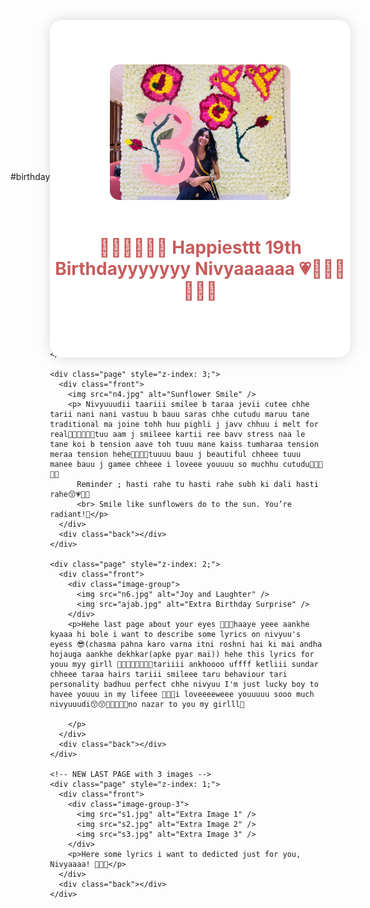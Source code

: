 #birthday
<!DOCTYPE html>
<html lang="en">
<head>
  <meta charset="UTF-8" />
  <title>Happy Birthday Nivyaaaa</title>
  <meta name="viewport" content="width=device-width, initial-scale=1" />
  <style>
    @import url('https://fonts.googleapis.com/css2?family=Great+Vibes&family=Poppins:wght@400;600&display=swap');

    * {
      margin: 0;
      padding: 0;
      box-sizing: border-box;
      font-family: 'Poppins', sans-serif;
    }
    body {
      background: url('flower.jpg') no-repeat center center fixed;
      background-size: cover;
      display: flex;
      justify-content: center;
      align-items: center;
      min-height: 100vh;
      overflow: hidden;
    }

    #countdownOverlay {
      position: fixed;
      top: 0;
      left: 0;
      width: 100vw;
      height: 100vh;
      background: rgba(255, 255, 255, 0.95);
      font-family: 'Great Vibes', cursive;
      font-size: 10rem;
      display: flex;
      justify-content: center;
      align-items: center;
      z-index: 1000;
      color: transparent;
      background-clip: text;
      -webkit-background-clip: text;
      background-image: linear-gradient(120deg, #ff69b4, #ffb6c1, #f08080);
      animation: glowZoom 1s ease-in-out infinite;
      text-shadow: 0 0 30px rgba(255, 182, 193, 0.6), 0 0 50px rgba(255, 105, 180, 0.5);
      transition: opacity 0.6s ease;
    }

    @keyframes glowZoom {
      0% {
        transform: scale(0.95);
        text-shadow: 0 0 10px rgba(255, 182, 193, 0.4);
      }
      50% {
        transform: scale(1.15);
        text-shadow: 0 0 30px rgba(255, 105, 180, 0.8), 0 0 60px rgba(255, 182, 193, 0.7);
      }
      100% {
        transform: scale(0.95);
        text-shadow: 0 0 10px rgba(255, 182, 193, 0.4);
      }
    }

    /* Flipbook container with perspective */
    .book {
      width: 700px;
      height: 500px;
      perspective: 1500px;
      position: relative;
    }

    /* Each page styled as a card with 3D flip */
    .page {
      width: 100%;
      height: 100%;
      position: absolute;
      left: 0;
      top: 0;
      transform-style: preserve-3d;
      transition: transform 1.2s ease;
      cursor: pointer;
      border-radius: 20px;
      box-shadow: 0 0 20px rgba(0,0,0,0.15);
      background: white;
      display: flex;
      flex-direction: column;
      align-items: center;
      justify-content: center;
      padding: 20px;
      text-align: center;
      user-select: none;
      z-index: 0;
    }

    .page img {
      max-width: 60%;
      max-height: 320px;
      border-radius: 15px;
      margin-bottom: 20px;
      object-fit: cover;
      pointer-events: none;
    }

    .page h1,
    .page p {
      color: #c75c5c;
    }

    /* Front face of the page */
    .front {
      position: absolute;
      width: 100%;
      height: 100%;
      backface-visibility: hidden;
      border-radius: 20px;
      overflow: hidden;
      background: white;
      display: flex;
      flex-direction: column;
      align-items: center;
      justify-content: center;
    }

    /* Back face of the page */
    .back {
      position: absolute;
      width: 100%;
      height: 100%;
      background: linear-gradient(to right, #fff0f5, #ffe4e1);
      border-radius: 20px;
      backface-visibility: hidden;
      transform: rotateY(180deg);
      display: flex;
      align-items: center;
      justify-content: center;
      font-size: 2rem;
      color: #c75c5c;
      padding: 20px;
      user-select: none;
    }

    /* Flipped pages rotateY -180deg */
    .flipped {
      transform: rotateY(-180deg);
      pointer-events: none;
    }

    canvas.confetti {
      position: fixed;
      top: 0;
      left: 0;
      pointer-events: none;
      z-index: 9999;
    }

    /* Petals falling effect */
    .petal {
      position: fixed;
      top: -50px;
      background: url('lily.png') no-repeat center center/contain;
      opacity: 0.7;
      animation-name: floatDown;
      animation-timing-function: linear;
      pointer-events: none;
      will-change: transform;
    }

    @keyframes floatDown {
      0% {
        transform: translateY(-100px) rotate(0deg);
        opacity: 0;
      }
      50% {
        opacity: 0.7;
      }
      100% {
        transform: translateY(110vh) rotate(360deg);
        opacity: 0;
      }
    }

    /* Image group for two images on previous last page */
    .image-group {
      display: flex;
      justify-content: center;
      gap: 20px; /* space between images */
      margin-bottom: 20px;
      flex-wrap: wrap; /* wrap on smaller screens */
      width: 100%;
    }

    .image-group img {
      max-width: 45%; /* each image max 45% width */
      height: auto;
      border-radius: 15px;
      object-fit: cover;
      box-shadow: 0 4px 8px rgba(199, 92, 92, 0.3);
      margin-bottom: 0; /* override previous margin */
      pointer-events: none;
    }

    /* New image group style for last page with 3 images */
    .image-group-3 {
      display: flex;
      justify-content: center;
      gap: 15px;
      flex-wrap: wrap;
      width: 100%;
      margin-bottom: 20px;
    }

    .image-group-3 img {
      max-width: 30%;
      height: auto;
      border-radius: 15px;
      object-fit: cover;
      box-shadow: 0 4px 8px rgba(199, 92, 92, 0.3);
      pointer-events: none;
    }

  </style>
</head>
<body>
  <div id="countdownOverlay">3</div>
  <canvas class="confetti" id="confettiCanvas"></canvas>

  <!-- Background music -->
  <audio id="bgMusic" autoplay loop>
    <source src="https://cdn.pixabay.com/download/audio/2021/10/30/audio_6f8d09728a.mp3?filename=gentle-piano-ambient-10862.mp3" type="audio/mpeg" />
  </audio>

  <!-- Optional: tick sound for countdown -->
  <audio id="tickSound">
    <source src="https://cdn.pixabay.com/download/audio/2022/03/15/audio_8120dbe1b7.mp3?filename=tick-1-125738.mp3" type="audio/mpeg" />
  </audio>

  <!-- Flipbook container -->
  <div class="book" id="book">
    <div class="page" style="z-index: 6;">
      <div class="front">
        <img src="n1.jpg" alt="Happy Birthday Image 1" />
        <h1>💌✨🫶💅😙🌸 Happiesttt 19th Birthdayyyyyyy Nivyaaaaaa 💗🫶😙🌸🌷🎉🎀</h1>
      </div>
      <div class="back"></div>
    </div>

    <div class="page" style="z-index: 5;">
      <div class="front">
        <img src="n2.jpg" alt="Beautiful Flowers" />
        <p>Mariii cutudi mateee ek aur gifttt 😙🎀marii taraf thii hehe thiss card is for you nivyuuu 💌💗 i loveee youuu soo muchh nivyuuudii loveee youuu loveee youuu 🌷🥹💗💌💅🧿💞💕,u are the best tarii life bhale game tevi chalri hoyy huu taro sath hameshaa aapis ane make sure tane roj happy happy rakhhuu tu kyarey  rade naii eej mari wish chhe ane tane best rite treat karuu 🥹🥹 reminder: you are the best in the world (onto the next page)

        </p>
      </div>
      <div class="back"></div>
    </div>

    <div class="page" style="z-index: 4;">
      <div class="front">
        <img src="n3.jpg" alt="Field of Flowers" />
        <p>Mariii watermelon psyduckkk pookieeee🎀🎀 tuuu ekdum naani bacchiii jevii 🫶🤌🫠cuteee chhe tuu ketli cuteee chhe tane nathi khabar tuu bauuu cuteeee as flower chheee pillow tariii lifee maa b taraaa jhhmkaa ni jem lamba lamba time sudhii khusiyaaa aaveee ane tariii nani bindi ni jem dukh dekhaii b naii aenii responsebilty mariiii chhe have hehe, I'll pray for youu everydayyy marii cutieeee potatooo 😙🫶🥹💗💕🌷🎀i loveeeeweee youuuuu sooo muchh nivyuuudii biladiiii🛐🫶🏻💞🌷

        </p>
      </div>
      <div class="back"></div>
    </div>

    <div class="page" style="z-index: 3;">
      <div class="front">
        <img src="n4.jpg" alt="Sunflower Smile" />
        <p> Nivyuuudii taariii smilee b taraa jevii cutee chhe tarii nani nani vastuu b bauu saras chhe cutudu maruu tane traditional ma joine tohh huu pighli j javv chhuu i melt for real🫠🫠🥹💞🫶🏻tuu aam j smileee kartii ree bavv stress naa le tane koi b tension aave toh tuuu mane kaiss tumharaa tension meraa tension hehe🫶🏻💗😙tuuuu bauu j beautiful chheee tuuu manee bauu j gamee chheee i loveee youuuu so muchhu cutudu🎀🌷💕🫶💗
          Reminder ; hasti rahe tu hasti rahe subh ki dali hasti rahe😙💗🫶🏻
          <br> Smile like sunflowers do to the sun. You’re radiant!🌻</p>
      </div>
      <div class="back"></div>
    </div>

    <div class="page" style="z-index: 2;">
      <div class="front">
        <div class="image-group">
          <img src="n6.jpg" alt="Joy and Laughter" />
          <img src="ajab.jpg" alt="Extra Birthday Surprise" />
        </div>
        <p>Hehe last page about your eyes 🫶🏻😙haaye yeee aankhe kyaaa hi bole i want to describe some lyrics on nivyuu's eyess 😎(chasma pahna karo varna itni roshni hai ki mai andha hojauga aankhe dekhkar(apke pyar mai)) hehe this lyrics for youu myy girll 🌷🎀😙🫶🏻💕✨💌tariiii ankhoooo uffff ketliii sundar chheee taraa hairs tariii smileee taru behaviour tari personality badhuu perfect chhe nivyuu I'm just lucky boy to havee youuu in my lifeee 🎉🌸🫴i loveeeeweee youuuuu sooo much nivyuuudi😙😙🎀🌷🫶🏻🧿no nazar to you my girlll💖
          
        </p>
      </div>
      <div class="back"></div>
    </div>

    <!-- NEW LAST PAGE with 3 images -->
    <div class="page" style="z-index: 1;">
      <div class="front">
        <div class="image-group-3">
          <img src="s1.jpg" alt="Extra Image 1" />
          <img src="s2.jpg" alt="Extra Image 2" />
          <img src="s3.jpg" alt="Extra Image 3" />
        </div>
        <p>Here some lyrics i want to dedicted just for you, Nivyaaaa! 🌸💖✨</p>
      </div>
      <div class="back"></div>
    </div>

  </div>

  <div id="petal-container"></div>

  <script src="https://cdn.jsdelivr.net/npm/canvas-confetti@1.6.0/dist/confetti.browser.min.js"></script>
  <script>
    const pages = document.querySelectorAll('.page');
    const countdownOverlay = document.getElementById('countdownOverlay');
    const confettiCanvas = document.getElementById('confettiCanvas');
    const tickSound = document.getElementById('tickSound');
    let currentPageIndex = 0;

    // Countdown from 3 to 1
    async function startIntro() {
      for (let i = 3; i > 0; i--) {
        countdownOverlay.textContent = i;
        tickSound.currentTime = 0;
        tickSound.play();
        await new Promise(res => setTimeout(res, 1000));
      }
      countdownOverlay.style.opacity = 0;
      setTimeout(() => countdownOverlay.remove(), 600);
    }

    // Flip next page and adjust z-index so flipped pages go behind
    function flipNextPage() {
      if (currentPageIndex >= pages.length) return;

      const page = pages[currentPageIndex];
      page.classList.add('flipped');
      // Lower z-index so flipped pages go behind
      page.style.zIndex = 0;

      currentPageIndex++;

      if (currentPageIndex === pages.length) {
        // Final confetti blast on last page flipped
        window.confetti({
          particleCount: 300,
          spread: 150,
          origin: { y: 0.5 },
        });
      }
    }

    // Petal falling effect
    function createPetal() {
      const petal = document.createElement('div');
      petal.classList.add('petal');
      petal.style.left = Math.random() * window.innerWidth + 'px';
      petal.style.width = (10 + Math.random() * 20) + 'px';
      petal.style.height = petal.style.width;
      petal.style.animationDuration = (8 + Math.random() * 7) + 's';
      petal.style.animationDelay = (Math.random() * 5) + 's';
      document.body.appendChild(petal);

      setTimeout(() => {
        petal.remove();
      }, 15000);
    }

    // Create petals continuously
    setInterval(createPetal, 300);

    // On load
    window.onload = async () => {
      await startIntro();

      // Enable flipping pages by clicking anywhere on the book
      const book = document.getElementById('book');
      book.addEventListener('click', flipNextPage);

      // Initial console log
      console.log('Birthday card loaded. Click to flip pages!');
    };
  </script>
</body>
</html>

